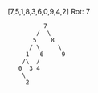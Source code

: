[7,5,1,8,3,6,0,9,4,2] 
Rot: 7

              7
            /  \
           5    8
          / \     \
         1   6     9
        /\  /      
       0  3 4      
        \
         2   